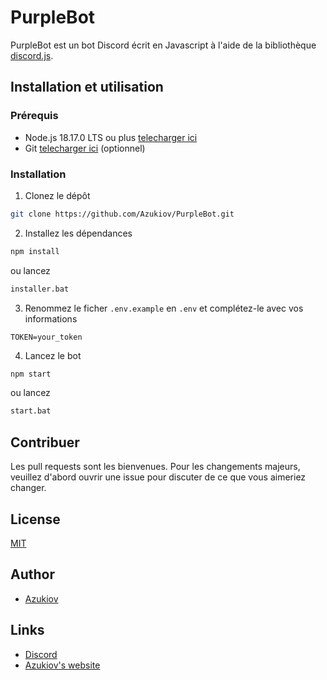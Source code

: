 # PurpleBot

PurpleBot est un bot Discord écrit en Javascript à l'aide de la bibliothèque [discord.js](https://discord.js.org).


## Installation et utilisation

### Prérequis

- Node.js 18.17.0 LTS ou plus [telecharger ici](https://nodejs.org/fr)
- Git [telecharger ici](https://git-scm.com/downloads) (optionnel)


### Installation

1. Clonez le dépôt
```bash
git clone https://github.com/Azukiov/PurpleBot.git
```

2. Installez les dépendances
```bash
npm install
```
ou lancez 
```bash
installer.bat
```

3. Renommez le ficher ```.env.example``` en ```.env``` et complétez-le avec vos informations
```env
TOKEN=your_token
```

4. Lancez le bot
```bash
npm start
```
ou lancez
```bash
start.bat
```

## Contribuer

Les pull requests sont les bienvenues. Pour les changements majeurs, veuillez d'abord ouvrir une issue pour discuter de ce que vous aimeriez changer.

## License

[MIT](https://choosealicense.com/licenses/mit/)

## Author

- [Azukiov](https://github.com/Azukiov)

## Links

- [Discord](https://discord.gg/YfdEgx5yzF)
- [Azukiov's website](https://azukiov.site)